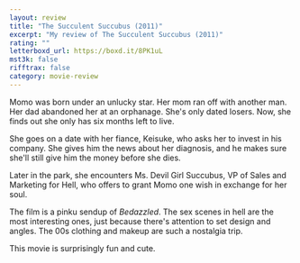 ```yaml
---
layout: review
title: "The Succulent Succubus (2011)"
excerpt: "My review of The Succulent Succubus (2011)"
rating: ""
letterboxd_url: https://boxd.it/8PK1uL
mst3k: false
rifftrax: false
category: movie-review
---
```


Momo was born under an unlucky star. Her mom ran off with another man. Her dad abandoned her at an orphanage. She's only dated losers. Now, she finds out she only has six months left to live.

She goes on a date with her fiance, Keisuke, who asks her to invest in his company. She gives him the news about her diagnosis, and he makes sure she'll still give him the money before she dies.

Later in the park, she encounters Ms. Devil Girl Succubus, VP of Sales and Marketing for Hell, who offers to grant Momo one wish in exchange for her soul.

The film is a pinku sendup of <i>Bedazzled</i>. The sex scenes in hell are the most interesting ones, just because there's attention to set design and angles. The 00s clothing and makeup are such a nostalgia trip.

This movie is surprisingly fun and cute.
